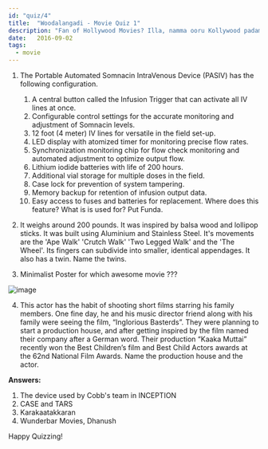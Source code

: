 ```yaml
---
id: "quiz/4"
title:  "Woodalangadi - Movie Quiz 1"
description: "Fan of Hollywood Movies? Illa, namma ooru Kollywood padama? This quiz has both!"
date:   2016-09-02
tags:
  - movie
---
```



1. The Portable Automated Somnacin IntraVenous Device (PASIV) has the following configuration.
    1. A central button called the Infusion Trigger that can activate all IV lines at once.
    2. Configurable control settings for the accurate monitoring and adjustment of Somnacin levels.
    3. 12 foot (4 meter) IV lines for versatile in the field set-up.
    4. LED display with atomized timer for monitoring precise flow rates.
    5. Synchronization monitoring chip for flow check monitoring and automated adjustment to optimize output flow.
    6. Lithium iodide batteries with life of 200 hours.
    7. Additional vial storage for multiple doses in the field.
    8. Case lock for prevention of system tampering.
    9. Memory backup for retention of infusion output data.
    10. Easy access to fuses and batteries for replacement. Where does this feature? What is is used for? Put Funda.

2. It weighs around 200 pounds. It was inspired by balsa wood and lollipop sticks. It was built using Aluminium and Stainless Steel. It's movements are the 'Ape Walk' 'Crutch Walk' 'Two Legged Walk' and the 'The Wheel'. Its fingers can subdivide into smaller, identical appendages. It also has a twin. Name the twins.

3.  Minimalist Poster for which awesome movie ???

![image](/img/karakk.jpg)

4. This actor has the habit of shooting short films starring his family members. One fine day, he and his music director friend along with his family were seeing the film, “Inglorious Basterds”. They were planning to start a production house, and after getting inspired by the film named their company after a German word. Their production “Kaaka Muttai” recently won the Best Children’s film and Best Child Actors awards at the 62nd National Film Awards. Name the production house and the actor.

**Answers:**

1. The device used by Cobb's team in INCEPTION
2. CASE and TARS
3. Karakaatakkaran
4. Wunderbar Movies, Dhanush


Happy Quizzing!
